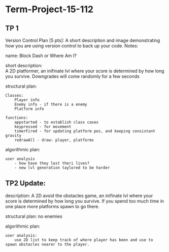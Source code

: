 # Term-Project-15-112

TP 1
----
Version Control Plan [5 pts]: A short description and image demonstrating how you are using version control to back up your code. Notes:

name: 
	Block Dash or Where Am I?

short description:	
	A 2D platformer, an inifinate lvl where your score is determined by how long you survive. 
	Downgrades will come randomly for a few seconds
	
structural plan:

	Classes:
		Player info
		Enemy info - if there is a enemy
		Platform info
		
	functions:
		appstarted - to establish class cases
		keypressed - for movement
		timerFired - for updating platform pos, and keeping consistant gravity
		redrawAll - draw: player, platforms
	
algorithmic plan:

	user analysis
		- how have they lost theri lives?
		- new lvl generation taylored to be harder

TP2 Update:
-----

description:
	A 2D avoid the obstacles game, an inifinate lvl where your score is determined by how long you survive. If you spend too much time in one place more platforms spawn to go there.
	
structural plan:
	no enemies

algorithmic plan:
	
	user analysis:
		use 2D list to keep track of where player has been and use to spawn obstacles nearer to the player.
